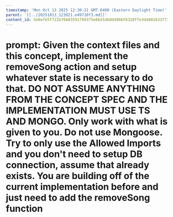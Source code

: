 ```yaml
---
timestamp: 'Mon Oct 13 2025 12:30:21 GMT-0400 (Eastern Daylight Time)'
parent: '[[../20251013_123021.e49710f3.md]]'
content_id: 5e0ef65f722b76b03591799375e66d1db0d49bbf6320ffe3de802633f73cc7b4
---
```


# prompt: Given the context files and this concept, implement the removeSong action and setup whatever state is necessary to do that. DO NOT ASSUME ANYTHING FROM THE CONCEPT SPEC AND THE IMPLEMENTATION MUST USE TS AND MONGO. Only work with what is given to you. Do not use Mongoose. Try to only use the Allowed Imports and you don't need to setup DB connection, assume that already exists. You are building off of the current implementation before and just need to add the removeSong function
